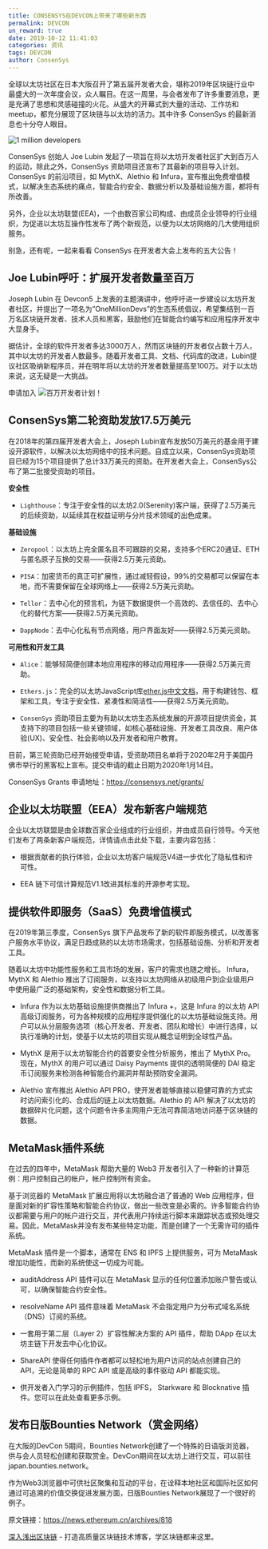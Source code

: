 ```yaml
---
title: CONSENSYS在DEVCON上带来了哪些新东西
permalink: DEVCON
un_reward: true
date: 2019-10-12 11:41:03
categories: 资讯
tags: DEVCON
author: ConsenSys
---
```




全球以太坊社区在日本大阪召开了第五届开发者大会，堪称2019年区块链行业中最盛大的一次年度会议，众人瞩目。在这一周里，与会者发布了许多重要消息，更是充满了思想和灵感碰撞的火花。从盛大的开幕式到大量的活动、工作坊和 meetup，都充分展现了区块链与以太坊的活力。其中许多 ConsenSys 的最新消息也十分夺人眼目。

<!-- more -->

![1 million developers](https://img.learnblockchain.cn/2019/10/16/001.jpeg)

ConsenSys 创始人 Joe Lubin 发起了一项旨在将以太坊开发者社区扩大到百万人的运动，除此之外，ConsenSys 资助项目还宣布了其最新的项目导入计划。ConsenSys 的前沿项目，如 MythX、Alethio 和 Infura，宣布推出免费增值模式，以解决生态系统的痛点，智能合约安全、数据分析以及基础设施方面，都将有所改善。

另外，企业以太坊联盟(EEA)，一个由数百家公司构成、由成员企业领导的行业组织，为促进以太坊互操作性发布了两个新规范，以便为以太坊网络的几大使用组织服务。

别急，还有呢，一起来看看 ConsenSys 在开发者大会上发布的五大公告！

## Joe Lubin呼吁：扩展开发者数量至百万

Joseph Lubin 在 Devcon5 上发表的主题演讲中，他呼吁进一步建设以太坊开发者社区，并提出了一项名为”OneMillionDevs”的生态系统倡议，希望集结到一百万名区块链开发者、技术人员和黑客，鼓励他们在智能合约编写和应用程序开发中大显身手。

据估计，全球的软件开发者多达3000万人，然而区块链的开发者仅占数十万人，其中以太坊的开发者人数最多。随着开发者工具、文档、代码库的改进，Lubin提议社区吸纳新程序员，并在明年将以太坊的开发者数量提高至100万。对于以太坊来说，这无疑是一大挑战。

申请加入 ![百万开发者计划！](https://onemilliondevs.com/#/)

## ConsenSys第二轮资助发放17.5万美元

在2018年的第四届开发者大会上，Joseph Lubin宣布发放50万美元的基金用于建设开源软件，以解决以太坊网络中的技术问题。自成立以来，ConsenSys资助项目已经为15个项目提供了总计33万美元的资助。在开发者大会上，ConsenSys公布了第二批接受资助的项目。

**安全性**

  * `Lighthouse`：专注于安全性的以太坊2.0(Serenity)客户端，获得了2.5万美元的后续资助，以延续其在权益证明与分片技术领域的出色成果。

**基础设施**

  * `Zeropool`：以太坊上完全匿名且不可跟踪的交易，支持多个ERC20通证、ETH与匿名原子互换的交易——获得2.5万美元资助。

  * `PISA`：加密货币的真正可扩展性，通过减轻假设，99%的交易都可以保留在本地，而不需要保留在全球网络上——获得2.5万美元资助。

  * `Tellor`：去中心化的预言机，为链下数据提供一个高效的、去信任的、去中心化的替代方案——获得2.5万美元资助。

  * `DappNode`：去中心化私有节点网络，用户界面友好——获得2.5万美元资助。

**可用性和开发工具**

  * `Alice`：能够轻简便创建本地应用程序的移动应用程序——获得2.5万美元资助。

  * `Ethers.js`：完全的以太坊JavaScript库[ether.js中文文档](https://learnblockchain.cn/docs/ethers.js/)，用于构建钱包、框架和工具，专注于安全性、紧凑性和简洁性——获得2.5万美元资助。

  * `ConsenSys` 资助项目主要为有助以太坊生态系统发展的开源项目提供资金，其支持下的项目包括一些关键领域，如核心基础设施、开发者工具改良、用户体验(UX)、安全性、社会影响以及开发者和用户教育。

目前，第三轮资助已经开始接受申请，受资助项目名单将于2020年2月于美国丹佛市举行的黑客松上宣布。提交申请的截止日期为2020年1月14日。

ConsenSys Grants 申请地址：https://consensys.net/grants/

## 企业以太坊联盟（EEA）发布新客户端规范

企业以太坊联盟是由全球数百家企业组成的行业组织，并由成员自行领导。今天他们发布了两条新客户端规范，详情请点击此处下载，主要内容包括：

  * 根据贡献者的执行体验，企业以太坊客户端规范V4进一步优化了隐私性和许可性。

  * EEA 链下可信计算规范V1.1改进其标准的开源参考实现。

## 提供软件即服务（SaaS）免费增值模式

在2019年第三季度，ConsenSys 旗下产品发布了新的软件即服务模式，以改善客户服务水平协议，满足日趋成熟的以太坊市场需求，包括基础设施、分析和开发者工具。

随着以太坊中功能性服务和工具市场的发展，客户的需求也随之增长。 Infura，MythX 和 Alethio 推出了订阅服务，以支持以太坊网络从初级用户到企业级用户中使用最广泛的基础架构，安全性和数据分析工具。

  * Infura 作为以太坊基础设施提供商推出了 Infura +，这是 Infura 的以太坊 API 高级订阅服务，可为各种规模的应用程序提供强化的以太坊基础设施支持。用户可以从分层服务选项（核心开发者、开发者、团队和增长）中进行选择，以执行准确的计划，使基于以太坊的项目实现从概念证明到全球性产品。

  * MythX 是用于以太坊智能合约的首要安全性分析服务，推出了 MythX Pro。现在，MythX 的用户可以通过 Daisy Payments 提供的透明简便的 DAI 稳定币订阅服务来检测各种智能合约漏洞并帮助预防安全漏洞。

  * Alethio 宣布推出 Alethio API PRO，使开发者能够直接以稳健可靠的方式实时访问索引化的、合成后的链上以太坊数据。Alethio 的 API 解决了以太坊的数据碎片化问题，这个问题令许多主网用户无法可靠简洁地访问基于区块链的数据。

## MetaMask插件系统

在过去的四年中，MetaMask 帮助大量的 Web3 开发者引入了一种新的计算范例：用户控制自己的帐户，帐户控制所有资金。

基于浏览器的 MetaMask 扩展应用将以太坊融合进了普通的 Web 应用程序，但是面对新的扩容性策略和智能合约协议，做出一些改变是必需的。许多智能合约协议都需要与用户的帐户进行交互，并代表用户持续运行脚本来跟踪状态或预处理交易。因此，MetaMask并没有发布某些特定功能，而是创建了一个无需许可的插件系统。

MetaMask 插件是一个脚本，通常在 ENS 和 IPFS 上提供服务，可为 MetaMask 增加功能性，而新的系统使这一切成为可能。

  * auditAddress API 插件可以在 MetaMask 显示的任何位置添加账户警告或认可，以确保智能合约安全性。

  * resolveName API 插件意味着 MetaMask 不会指定用户为分布式域名系统（DNS）订阅的系统。

  * 一套用于第二层（Layer 2）扩容性解决方案的 API 插件，帮助 DApp 在以太坊主链下开发去中心化协议。

  * ShareAPI 使得任何插件作者都可以轻松地为用户访问的站点创建自己的 API，无论是简单的 RPC API 或是高级的事件驱动 API 都能实现。

  * 供开发者入门学习的示例插件，包括 IPFS， Starkware 和 Blocknative 插件。您可以在此处查看更多示例。

## 发布日版Bounties Network（赏金网络）

在大阪的DevCon 5期间，Bounties Network创建了一个特殊的日语版浏览器，供与会人员轻松创建和获取赏金。DevCon期间在以太坊上进行交互，可以前往japan.bounties.network。

作为Web3浏览器中可供社区聚集和互动的平台，在诠释本地社区和国际社区如何通过可追溯的价值交换促进发展方面，日版Bounties Network展现了一个很好的例子。


原文链接：https://news.ethereum.cn/archives/818


[深入浅出区块链](https://learnblockchain.cn/) - 打造高质量区块链技术博客，学区块链都来这里。
